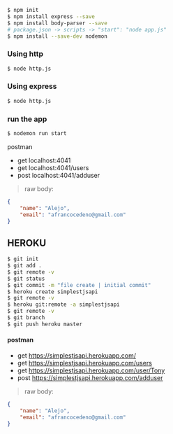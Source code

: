 ```bash
$ npm init
$ npm install express --save
$ npm install body-parser --save
# package.json -> scripts -> "start": "node app.js"
$ npm install --save-dev nodemon
```

### Using http
```bash
$ node http.js
```

### Using express
```bash
$ node http.js
```

### run the app
```bash
$ nodemon run start
```
postman

* get     localhost:4041
* get     localhost:4041/users
* post    localhost:4041/adduser

> raw body:
```json
{
    "name": "Alejo",
    "email": "afrancocedeno@gmail.com"
}
```

## HEROKU

```bash
$ git init
$ git add .
$ git remote -v
$ git status 
$ git commit -m "file create | initial commit"
$ heroku create simplestjsapi
$ git remote -v
$ heroku git:remote -a simplestjsapi
$ git remote -v
$ git branch
$ git push heroku master
```
#### postman
* get https://simplestjsapi.herokuapp.com/
* get https://simplestjsapi.herokuapp.com/users
* get https://simplestjsapi.herokuapp.com/user/Tony
* post https://simplestjsapi.herokuapp.com/adduser
> raw body:
```json
{
    "name": "Alejo",
    "email": "afrancocedeno@gmail.com"
}
```
